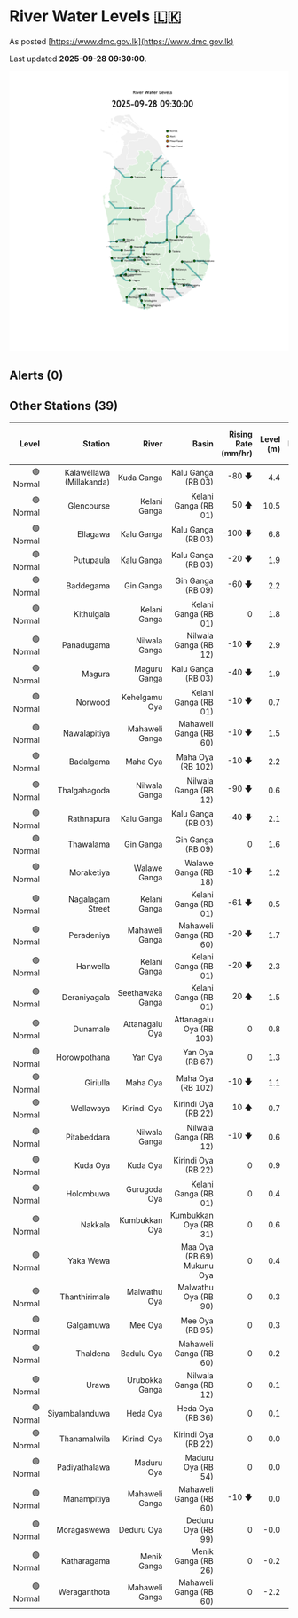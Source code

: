 # River Water Levels :sri_lanka:

As posted [https://www.dmc.gov.lk](https://www.dmc.gov.lk)

Last updated **2025-09-28 09:30:00**.

<div id="river-water-level-map">

![images/river-water-level-map.png](images/river-water-level-map.png)

</div>

## Alerts (0)

## Other Stations (39)

| Level | Station | River | Basin | Rising Rate (mm/hr) | Level (m) | Alert Level (m) | Minor Flood Level (m) | Major Flood Level (m) |
| --: | --: | --: | --: | --: | --: | --: | --: | --: |
| 🟢 Normal | Kalawellawa (Millakanda) | Kuda Ganga | Kalu Ganga (RB 03) | -80 🡇 | 4.4 | 5.0 | 6.5 | 8.0 |
| 🟢 Normal | Glencourse | Kelani Ganga | Kelani Ganga (RB 01) | 50 🡅 | 10.5 | 15.0 | 16.5 | 19.0 |
| 🟢 Normal | Ellagawa | Kalu Ganga | Kalu Ganga (RB 03) | -100 🡇 | 6.8 | 10.0 | 10.7 | 12.2 |
| 🟢 Normal | Putupaula | Kalu Ganga | Kalu Ganga (RB 03) | -20 🡇 | 1.9 | 3.0 | 4.0 | 5.0 |
| 🟢 Normal | Baddegama | Gin Ganga | Gin Ganga (RB 09) | -60 🡇 | 2.2 | 3.5 | 4.0 | 5.0 |
| 🟢 Normal | Kithulgala | Kelani Ganga | Kelani Ganga (RB 01) | 0  | 1.8 | 3.0 | 4.0 | 6.0 |
| 🟢 Normal | Panadugama | Nilwala Ganga | Nilwala Ganga (RB 12) | -10 🡇 | 2.9 | 5.0 | 6.0 | 7.5 |
| 🟢 Normal | Magura | Maguru Ganga | Kalu Ganga (RB 03) | -40 🡇 | 1.9 | 4.0 | 6.0 | 7.5 |
| 🟢 Normal | Norwood | Kehelgamu Oya | Kelani Ganga (RB 01) | -10 🡇 | 0.7 | 1.5 | 3.0 | 4.5 |
| 🟢 Normal | Nawalapitiya | Mahaweli Ganga | Mahaweli Ganga (RB 60) | -10 🡇 | 1.5 | 3.5 | 5.0 | 6.0 |
| 🟢 Normal | Badalgama | Maha Oya | Maha Oya (RB 102) | -10 🡇 | 2.2 | 5.0 | 6.2 | 9.6 |
| 🟢 Normal | Thalgahagoda | Nilwala Ganga | Nilwala Ganga (RB 12) | -90 🡇 | 0.6 | 1.4 | 1.7 | 2.8 |
| 🟢 Normal | Rathnapura | Kalu Ganga | Kalu Ganga (RB 03) | -40 🡇 | 2.1 | 5.2 | 7.5 | 9.5 |
| 🟢 Normal | Thawalama | Gin Ganga | Gin Ganga (RB 09) | 0  | 1.6 | 4.0 | 6.0 | 7.5 |
| 🟢 Normal | Moraketiya | Walawe Ganga | Walawe Ganga (RB 18) | -10 🡇 | 1.2 | 3.0 | 5.0 | 7.0 |
| 🟢 Normal | Nagalagam Street | Kelani Ganga | Kelani Ganga (RB 01) | -61 🡇 | 0.5 | 1.2 | 1.5 | 2.1 |
| 🟢 Normal | Peradeniya | Mahaweli Ganga | Mahaweli Ganga (RB 60) | -20 🡇 | 1.7 | 5.0 | 7.0 | 9.0 |
| 🟢 Normal | Hanwella | Kelani Ganga | Kelani Ganga (RB 01) | -20 🡇 | 2.3 | 7.0 | 8.0 | 10.0 |
| 🟢 Normal | Deraniyagala | Seethawaka Ganga | Kelani Ganga (RB 01) | 20 🡅 | 1.5 | 4.8 | 5.8 | 6.4 |
| 🟢 Normal | Dunamale | Attanagalu Oya | Attanagalu Oya (RB 103) | 0  | 0.8 | 3.3 | 4.4 | 5.5 |
| 🟢 Normal | Horowpothana | Yan Oya | Yan Oya (RB 67) | 0  | 1.3 | 6.0 | 7.5 | 10.5 |
| 🟢 Normal | Giriulla | Maha Oya | Maha Oya (RB 102) | -10 🡇 | 1.1 | 5.5 | 6.5 | 7.5 |
| 🟢 Normal | Wellawaya | Kirindi Oya | Kirindi Oya (RB 22) | 10 🡅 | 0.7 | 4.4 | 5.4 | 5.9 |
| 🟢 Normal | Pitabeddara | Nilwala Ganga | Nilwala Ganga (RB 12) | -10 🡇 | 0.6 | 4.0 | 5.0 | 6.5 |
| 🟢 Normal | Kuda Oya | Kuda Oya | Kirindi Oya (RB 22) | 0  | 0.9 | 6.9 | 8.4 | 8.8 |
| 🟢 Normal | Holombuwa | Gurugoda Oya | Kelani Ganga (RB 01) | 0  | 0.4 | 3.0 | 3.4 | 5.0 |
| 🟢 Normal | Nakkala | Kumbukkan Oya | Kumbukkan Oya (RB 31) | 0  | 0.6 | 5.0 | 6.0 | 7.5 |
| 🟢 Normal | Yaka Wewa |  | Maa Oya (RB 69) Mukunu Oya | 0  | 0.4 | 4.0 | 5.0 | 6.0 |
| 🟢 Normal | Thanthirimale | Malwathu Oya | Malwathu Oya (RB 90) | 0  | 0.3 | 5.0 | 6.8 | 0.4 |
| 🟢 Normal | Galgamuwa | Mee Oya | Mee Oya (RB 95) | 0  | 0.3 | 4.8 | 5.9 | 8.0 |
| 🟢 Normal | Thaldena | Badulu Oya | Mahaweli Ganga (RB 60) | 0  | 0.2 | 3.0 | 4.0 | 5.0 |
| 🟢 Normal | Urawa | Urubokka Ganga | Nilwala Ganga (RB 12) | 0  | 0.1 | 2.5 | 4.0 | 6.0 |
| 🟢 Normal | Siyambalanduwa | Heda Oya | Heda Oya (RB 36) | 0  | 0.1 | 4.5 | 6.0 | 7.0 |
| 🟢 Normal | Thanamalwila | Kirindi Oya | Kirindi Oya (RB 22) | 0  | 0.0 | 4.0 | 5.0 | 5.5 |
| 🟢 Normal | Padiyathalawa | Maduru Oya | Maduru Oya (RB 54) | 0  | 0.0 | 4.0 | 4.5 | 6.0 |
| 🟢 Normal | Manampitiya | Mahaweli Ganga | Mahaweli Ganga (RB 60) | -10 🡇 | 0.0 | 3.0 | 4.3 | 6.0 |
| 🟢 Normal | Moragaswewa | Deduru Oya | Deduru Oya (RB 99) | 0  | -0.0 | 4.8 | 6.0 | 7.0 |
| 🟢 Normal | Katharagama | Menik Ganga | Menik Ganga (RB 26) | 0  | -0.2 | 4.0 | 4.6 | 6.5 |
| 🟢 Normal | Weraganthota | Mahaweli Ganga | Mahaweli Ganga (RB 60) | 0  | -2.2 | 5.0 | 6.0 | 8.0 |
